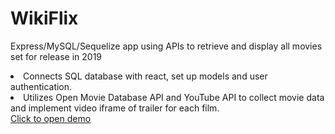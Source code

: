 # WikiFlix
<p>Express/MySQL/Sequelize app using APIs to retrieve and display all movies set for release in 2019</p>
<li>Connects SQL database with react, set up models and user authentication.</li>
<li>Utilizes Open Movie Database API and YouTube API to collect movie data and implement video iframe of trailer for each film.</li>
<a href="https://stark-cliffs-93506.herokuapp.com/" target="_blank">Click to open demo</a>

